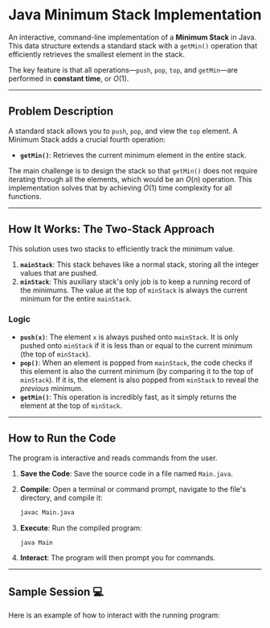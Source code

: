 # Java Minimum Stack Implementation

An interactive, command-line implementation of a **Minimum Stack** in Java. This data structure extends a standard stack with a `getMin()` operation that efficiently retrieves the smallest element in the stack.

The key feature is that all operations—`push`, `pop`, `top`, and `getMin`—are performed in **constant time**, or $O(1)$.

---

## Problem Description 

A standard stack allows you to `push`, `pop`, and view the `top` element. A Minimum Stack adds a crucial fourth operation:

* **`getMin()`**: Retrieves the current minimum element in the entire stack.

The main challenge is to design the stack so that `getMin()` does not require iterating through all the elements, which would be an $O(n)$ operation. This implementation solves that by achieving $O(1)$ time complexity for all functions.

---

## How It Works: The Two-Stack Approach 

This solution uses two stacks to efficiently track the minimum value.

1.  **`mainStack`**: This stack behaves like a normal stack, storing all the integer values that are pushed.
2.  **`minStack`**: This auxiliary stack's only job is to keep a running record of the minimums. The value at the top of `minStack` is always the current minimum for the entire `mainStack`.

### Logic
* **`push(x)`**: The element `x` is always pushed onto `mainStack`. It is only pushed onto `minStack` if it is less than or equal to the current minimum (the top of `minStack`).
* **`pop()`**: When an element is popped from `mainStack`, the code checks if this element is also the current minimum (by comparing it to the top of `minStack`). If it is, the element is also popped from `minStack` to reveal the *previous* minimum.
* **`getMin()`**: This operation is incredibly fast, as it simply returns the element at the top of `minStack`.



---

## How to Run the Code 

The program is interactive and reads commands from the user.

1.  **Save the Code**: Save the source code in a file named `Main.java`.

2.  **Compile**: Open a terminal or command prompt, navigate to the file's directory, and compile it:
    ```bash
    javac Main.java
    ```

3.  **Execute**: Run the compiled program:
    ```bash
    java Main
    ```

4.  **Interact**: The program will then prompt you for commands.

---

## Sample Session 💻

Here is an example of how to interact with the running program:
